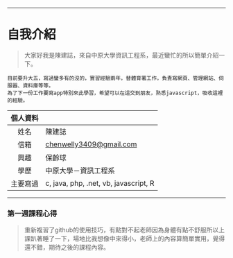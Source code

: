 ***
# 自我介紹
> 大家好我是陳建誌，來自中原大學資訊工程系，最近蠻忙的所以簡單介紹一下。
```
目前要升大五，寫過蠻多有的沒的，實習經驗兩年，替體育署工作，負責寫網頁、管理網站、伺服器、資料庫等等。
為了下一份工作要寫app特別來此學習，希望可以在這交到朋友，熟悉javascript，吸收這裡的經驗。
```

|個人資料||
|:---:|---|
|姓名|陳建誌|
|信箱|chenwelly3409@gmail.com|
|興趣|保齡球|
|學歷|中原大學－資訊工程系|
|主要寫過|c, java, php, .net, vb, javascript, R|

***

### 第一週課程心得

> 重新複習了github的使用技巧，有點對不起老師因為身體有點不舒服所以上課趴著睡了一下，場地比我想像中來得小，老師上的內容算簡單實用，覺得還不錯，期待之後的課程內容。

